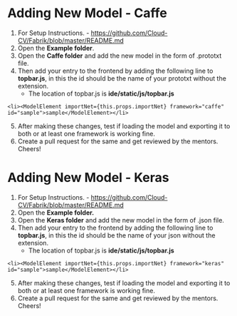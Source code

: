 <h1>Adding New Model - Caffe</h1>

1. For Setup Instructions. - https://github.com/Cloud-CV/Fabrik/blob/master/README.md
2. Open the <b>Example folder</b>.
3. Open the <b>Caffe folder</b> and add the new model in the form of .prototxt file.
4. Then add your entry to the frontend by adding the following line to <b>topbar.js</b>, in this the id should be the name of your prototxt without the extension.
     - The location of topbar.js is <b>ide/static/js/topbar.js</b> 
```
<li><ModelElement importNet={this.props.importNet} framework="caffe" id="sample">sample</ModelElement></li>

```
5. After making these changes, test if loading the model and exporting it to both or at least one framework is working fine.
6. Create a pull request for the same and get reviewed by the mentors.
Cheers!

<h1>Adding New Model - Keras </h1>

1. For Setup Instructions. - https://github.com/Cloud-CV/Fabrik/blob/master/README.md
2. Open the <b>Example folder.</b>
3. Open the <b>Keras folder</b> and add the new model in the form of .json file.
4. Then add your entry to the frontend by adding the following line to <b>topbar.js</b>, in this the id should be the name of your json without the extension.
    - The location of topbar.js is <b>ide/static/js/topbar.js</b>
```
<li><ModelElement importNet={this.props.importNet} framework="keras" id="sample">sample</ModelElement></li> 
```
5. After making these changes, test if loading the model and exporting it to both or at least one framework is working fine.
6. Create a pull request for the same and get reviewed by the mentors.
Cheers!
